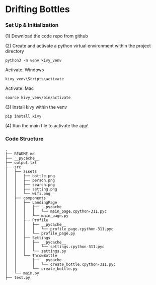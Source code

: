 # Drifting Bottles 

### Set Up & Initialization
(1) Download the code repo from github

(2) Create and activate a python virtual environment within the project directory
~~~
python3 -m venv kivy_venv
~~~

Activate: Windows
~~~
kivy_venv\Scripts\activate
~~~

Activate: Mac
~~~
source kivy_venv/bin/activate
~~~
(3) Install kivy within the venv 
~~~
pip install kivy
~~~
(4) Run the main file to activate the app!

### Code Structure
~~~
.
├── README.md
├── __pycache__
├── output.txt
├── src
│   ├── assets
│   │   ├── bottle.png
│   │   ├── person.png
│   │   ├── search.png
│   │   ├── setting.png
│   │   └── wifi.png
│   ├── components
│   │   ├── LandingPage
│   │   │   ├── __pycache__
│   │   │   │   └── main_page.cpython-311.pyc
│   │   │   └── main_page.py
│   │   ├── Profile
│   │   │   ├── __pycache__
│   │   │   │   └── profile_page.cpython-311.pyc
│   │   │   └── profile_page.py
│   │   ├── Settings
│   │   │   ├── __pycache__
│   │   │   │   └── settings.cpython-311.pyc
│   │   │   └── settings.py
│   │   └── ThrowBottle
│   │       ├── __pycache__
│   │       │   └── create_bottle.cpython-311.pyc
│   │       └── create_bottle.py
│   └── main.py
├── test.py
~~~